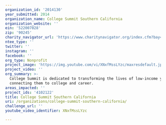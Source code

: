 ```yaml
---
organization_id: '2014130'
year_submitted: 2014
organization_name: College Summit Southern California
organization_website: ''
ein: '522007028'
zip: '90245'
charity_navigator_url: 'https://www.charitynavigator.org/index.cfm?bay=search.profile&ein=522007028'
ntee_type: ''
twitter: ''
instagram: ''
facebook: ''
org_type: Nonprofit
project_image: 'https://img.youtube.com/vi/XNxfMssLYzc/maxresdefault.jpg'
project_video: ''
org_summary: >-
  College Summit is dedicated to transforming the lives of low-income youth by
  connecting them to college and career.
areas_impacted: ''
project_ids: '4102122'
title: College Summit Southern California
uri: /organizations/college-summit-southern-california/
challenge_url: ''
youtube_video_identifier: XNxfMssLYzc

---
```


